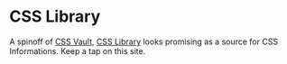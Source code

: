 # CSS Library

A spinoff of [CSS Vault](http://cssvault.com/), [CSS Library](https://csslibrary.org/) looks promising as a source for CSS Informations. Keep a tap on this site.